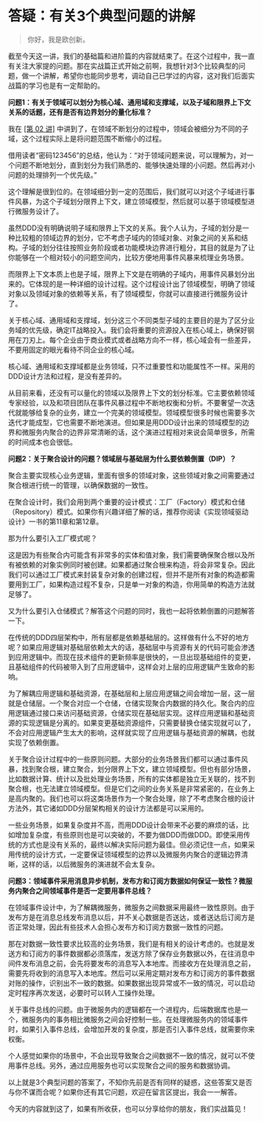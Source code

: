 # 答疑：有关3个典型问题的讲解
    
> 你好，我是欧创新。

截至今天这一讲，我们的基础篇和进阶篇的内容就结束了。在这个过程中，我一直有关注大家提的问题。那在实战篇正式开始之前啊，我想针对3个比较典型的问题，做一个讲解，希望你也能同步思考，调动自己已学过的内容，这对我们后面实战篇的学习也是有一定帮助的。

**问题1：有关于领域可以划分为核心域、通用域和支撑域，以及子域和限界上下文关系的话题，还有是否有边界划分的量化标准？**

我在 [\[第 02 讲\]](https://time.geekbang.org/column/article/149945) 中讲到了，在领域不断划分的过程中，领域会被细分为不同的子域，这个过程实际上是将问题范围不断缩小的过程。

借用读者“密码123456”的总结，他认为：“对于领域问题来说，可以理解为，对一个问题不断地划分，直到划分为我们熟悉的、能够快速处理的小问题。然后再对小问题的处理排列一个优先级。”

这个理解是很到位的。在领域细分到一定的范围后，我们就可以对这个子域进行事件风暴，为这个子域划分限界上下文，建立领域模型，然后就可以基于领域模型进行微服务设计了。

虽然DDD没有明确说明子域和限界上下文的关系。我个人认为，子域的划分是一种比较粗的领域边界的划分，它不考虑子域内的领域对象、对象之间的关系和结构。子域的划分往往按照业务阶段或者功能模块边界进行粗分，其目的就是为了让你能够在一个相对较小的问题空间内，比较方便地用事件风暴来梳理业务场景。

而限界上下文本质上也是子域，限界上下文是在明确的子域内，用事件风暴划分出来的。它体现的是一种详细的设计过程。这个过程设计出了领域模型，明确了领域对象以及领域对象的依赖等关系，有了领域模型，你就可以直接进行微服务设计了。

关于核心域、通用域和支撑域，划分这三个不同类型子域的主要目的是为了区分业务域的优先级，确定IT战略投入。我们会将重要的资源投入在核心域上，确保好钢用在刀刃上。每个企业由于商业模式或者战略方向不一样，核心域会有一些差异，不要用固定的眼光看待不同企业的核心域。

核心域、通用域和支撑域都是业务领域，只不过重要性和功能属性不一样。采用的DDD设计方法和过程，是没有差异的。

从目前来看，还没有可以量化的领域以及限界上下文的划分标准。它主要依赖领域专家经验，以及和项目团队在事件风暴过程中不断地权衡和分析。不要奢望一次迭代就能够给复杂的业务，建立一个完美的领域模型。领域模型很多时候也需要多次迭代才能成型，它也需要不断地演进。但如果是用DDD设计出来的领域模型的边界和微服务内聚合的边界非常清晰的话，这个演进过程相对来说会简单很多，所需的时间成本也会很低。

**问题2：关于聚合设计的问题？领域层与基础层为什么要依赖倒置（DIP）？**

聚合主要实现核心业务逻辑，里面有很多的领域对象，这些领域对象之间需要通过聚合根进行统一的管理，以确保数据的一致性。

在聚合设计时，我们会用到两个重要的设计模式：工厂（Factory）模式和仓储（Repository）模式。如果你有兴趣详细了解的话，推荐你阅读《实现领域驱动设计》一书的第11章和第12章。

那为什么要引入工厂模式呢？

这是因为有些聚合内可能含有非常多的实体和值对象，我们需要确保聚合根以及所有被依赖的对象实例同时被创建。如果都通过聚合根来构造，将会非常复杂。因此我们可以通过工厂模式来封装复杂对象的创建过程，但并不是所有对象的构造都需要用到工厂，如果构造过程不复杂，只是单一对象的构造，你用简单的构造方法就足够了。

又为什么要引入仓储模式？解答这个问题的同时，我也一起将依赖倒置的问题解答一下。

在传统的DDD四层架构中，所有层都是依赖基础层的。这样做有什么不好的地方呢？如果应用逻辑对基础层依赖太大的话，基础层中与资源有关的代码可能会渗透到应用逻辑中。而现在技术组件的更新频率是很快的，一旦出现基础组件的变更，且基础组件的代码被带入到了应用逻辑中，这样会对上层的应用逻辑产生致命的影响。

为了解耦应用逻辑和基础资源，在基础层和上层应用逻辑之间会增加一层，这一层就是仓储层。一个聚合对应一个仓储，仓储实现聚合内数据的持久化。聚合内的应用逻辑通过接口来访问基础资源，仓储实现在基础层实现。这样应用逻辑和基础资源的实现逻辑是分离的。如果变更基础资源组件，只需要替换仓储实现就可以了，不会对应用逻辑产生太大的影响，这样就实现了应用逻辑与基础资源的解耦，也就实现了依赖倒置。

关于聚合设计过程中的一些原则问题。大部分的业务场景我们都可以通过事件风暴，找到聚合根，建立聚合，划分限界上下文，建立领域模型。但也有部分场景，比如数据计算、统计以及批处理业务场景，所有的实体都是独立无关联的，找不到聚合根，也无法建立领域模型。但是它们之间的业务关系是非常紧密的，在业务上是高内聚的。我们也可以将这类场景作为一个聚合处理，除了不考虑聚合根的设计方法外，其它诸如DDD分层架构相关的设计方法都是可以采用的。

一些业务场景，如果复杂度并不高，而用DDD设计会带来不必要的麻烦的话，比如增加复杂度，有些原则也是可以突破的，不要为做DDD而做DDD。即使采用传统的方式也是没有关系的，最终以解决实际问题为最佳。但必须记住一点，如果采用传统的设计方式，一定要保证领域模型的边界以及微服务内聚合的逻辑边界清晰，这样的话，以后微服务的演进就不会太复杂。

**问题3：领域事件采用消息异步机制，发布方和订阅方数据如何保证一致性？微服务内聚合之间领域事件是否一定要用事件总线？**

在领域事件设计中，为了解耦微服务，微服务之间数据采用最终一致性原则。由于发布方是在消息总线发布消息以后，并不关心数据是否送达，或者送达后订阅方是否正常处理，因此有些技术人会担心发布方和订阅方数据一致性的问题。

那在对数据一致性要求比较高的业务场景，我们是有相关的设计考虑的。也就是发送方和订阅方的事件数据都必须落库，发送方除了保存业务数据以外，在往消息中间件发布消息之前，会先将要发布的消息写入本地库。而接收方在处理消息之前，需要先将收到的消息写入本地库。然后可以采用定期对发布方和订阅方的事件数据对账的操作，识别出不一致的数据。如果数据出现异常或不一致的情况，可以启动定时程序再次发送，必要时可以转人工操作处理。

关于事件总线的问题。由于微服务内的逻辑都在一个进程内，后端数据库也是一个，微服务内的事务相比微服务之间会好控制一些。在处理微服务内的领域事件时，如果引入事件总线，会增加开发的复杂度，那是否引入事件总线，就需要你来权衡。

个人感觉如果你的场景中，不会出现导致聚合之间数据不一致的情况，就可以不使用事件总线。另外，通过应用服务也可以实现聚合之间的服务和数据协调。

以上就是3个典型问题的答案了，不知你先前是否有同样的疑惑，这些答案又是否与你不谋而合呢？如果你还有其它问题，欢迎在留言区提出，我会一一解答。

今天的内容就到这了，如果有所收获，也可以分享给你的朋友，我们实战篇见！
    